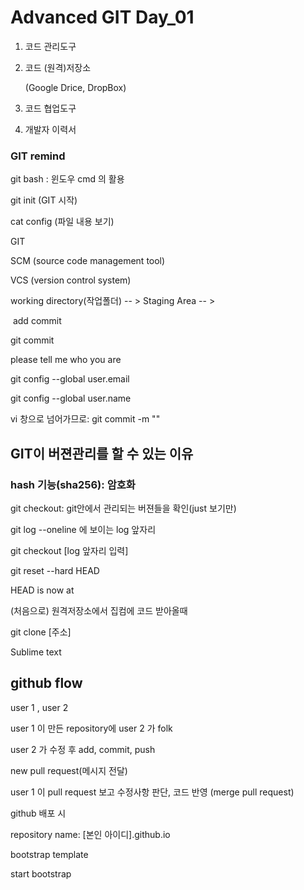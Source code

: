 # Advanced GIT Day_01



1. 코드 관리도구

2. 코드 (원격)저장소

   (Google Drice, DropBox)

3. 코드 협업도구

4. 개발자 이력서

### GIT remind

git bash : 윈도우 cmd 의 활용

git init (GIT 시작)

cat config (파일 내용 보기)



GIT

SCM (source code management tool)

VCS (version control system)



working directory(작업폴더)  -- > Staging Area  -- >

​											add					commit



git commit

please tell me who you are



git config --global user.email 

git config --global user.name

vi 창으로 넘어가므로: git commit -m ""



## GIT이 버젼관리를 할 수 있는 이유

### hash 기능(sha256): 암호화



git checkout: git안에서 관리되는 버젼들을 확인(just 보기만)

git log --oneline 에 보이는 log 앞자리 

git checkout [log 앞자리 입력]



git reset --hard HEAD

HEAD is now at



(처음으로) 원격저장소에서 집컴에 코드 받아올때

git clone [주소]



Sublime text



## github flow

user 1 , user 2

user 1 이 만든 repository에 user 2 가 folk

user 2 가 수정 후 add, commit, push

new pull request(메시지 전달)

user 1 이 pull request 보고 수정사항 판단, 코드 반영 (merge pull request)



github 배포 시

repository name: [본인 아이디].github.io



bootstrap template

start bootstrap
